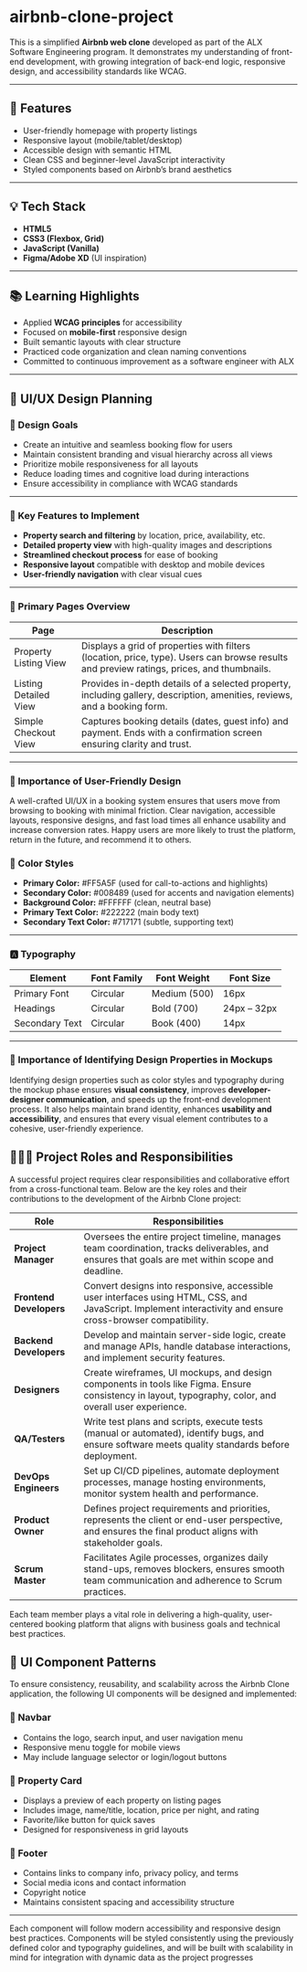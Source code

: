 # airbnb-clone-project

This is a simplified **Airbnb web clone** developed as part of the ALX Software Engineering program. It demonstrates my understanding of front-end development, with growing integration of back-end logic, responsive design, and accessibility standards like WCAG.

---

## 🚀 Features

- User-friendly homepage with property listings
- Responsive layout (mobile/tablet/desktop)
- Accessible design with semantic HTML
- Clean CSS and beginner-level JavaScript interactivity
- Styled components based on Airbnb’s brand aesthetics

---

## 💡 Tech Stack

- **HTML5**
- **CSS3 (Flexbox, Grid)**
- **JavaScript (Vanilla)**
- **Figma/Adobe XD** (UI inspiration)

---

## 📚 Learning Highlights

- Applied **WCAG principles** for accessibility
- Focused on **mobile-first** responsive design
- Built semantic layouts with clear structure
- Practiced code organization and clean naming conventions
- Committed to continuous improvement as a software engineer with ALX

---
## 🎨 UI/UX Design Planning

### 📌 Design Goals

- Create an intuitive and seamless booking flow for users
- Maintain consistent branding and visual hierarchy across all views
- Prioritize mobile responsiveness for all layouts
- Reduce loading times and cognitive load during interactions
- Ensure accessibility in compliance with WCAG standards

---

### 🌟 Key Features to Implement

- **Property search and filtering** by location, price, availability, etc.
- **Detailed property view** with high-quality images and descriptions
- **Streamlined checkout process** for ease of booking
- **Responsive layout** compatible with desktop and mobile devices
- **User-friendly navigation** with clear visual cues

---

### 📄 Primary Pages Overview

| **Page**                 | **Description**                                                                                                                                     |
|--------------------------|-----------------------------------------------------------------------------------------------------------------------------------------------------|
| Property Listing View    | Displays a grid of properties with filters (location, price, type). Users can browse results and preview ratings, prices, and thumbnails.         |
| Listing Detailed View    | Provides in-depth details of a selected property, including gallery, description, amenities, reviews, and a booking form.                         |
| Simple Checkout View     | Captures booking details (dates, guest info) and payment. Ends with a confirmation screen ensuring clarity and trust.                             |

---

### 🤝 Importance of User-Friendly Design

A well-crafted UI/UX in a booking system ensures that users move from browsing to booking with minimal friction. Clear navigation, accessible layouts, responsive designs, and fast load times all enhance usability and increase conversion rates. Happy users are more likely to trust the platform, return in the future, and recommend it to others.

### 🎨 Color Styles

- **Primary Color:** #FF5A5F (used for call-to-actions and highlights)
- **Secondary Color:** #008489 (used for accents and navigation elements)
- **Background Color:** #FFFFFF (clean, neutral base)
- **Primary Text Color:** #222222 (main body text)
- **Secondary Text Color:** #717171 (subtle, supporting text)

---

### 🅰️ Typography

| **Element**       | **Font Family** | **Font Weight** | **Font Size**   |
|------------------|------------------|------------------|------------------|
| Primary Font     | Circular         | Medium (500)     | 16px             |
| Headings         | Circular         | Bold (700)       | 24px – 32px      |
| Secondary Text   | Circular         | Book (400)       | 14px             |

---

### 🧠 Importance of Identifying Design Properties in Mockups

Identifying design properties such as color styles and typography during the mockup phase ensures **visual consistency**, improves **developer-designer communication**, and speeds up the front-end development process. It also helps maintain brand identity, enhances **usability and accessibility**, and ensures that every visual element contributes to a cohesive, user-friendly experience.

## 🧑🏽‍💼 Project Roles and Responsibilities

A successful project requires clear responsibilities and collaborative effort from a cross-functional team. Below are the key roles and their contributions to the development of the Airbnb Clone project:

| **Role**               | **Responsibilities**                                                                                                                                       |
|------------------------|------------------------------------------------------------------------------------------------------------------------------------------------------------|
| **Project Manager**    | Oversees the entire project timeline, manages team coordination, tracks deliverables, and ensures that goals are met within scope and deadline.             |
| **Frontend Developers**| Convert designs into responsive, accessible user interfaces using HTML, CSS, and JavaScript. Implement interactivity and ensure cross-browser compatibility. |
| **Backend Developers** | Develop and maintain server-side logic, create and manage APIs, handle database interactions, and implement security features.                             |
| **Designers**          | Create wireframes, UI mockups, and design components in tools like Figma. Ensure consistency in layout, typography, color, and overall user experience.     |
| **QA/Testers**         | Write test plans and scripts, execute tests (manual or automated), identify bugs, and ensure software meets quality standards before deployment.             |
| **DevOps Engineers**   | Set up CI/CD pipelines, automate deployment processes, manage hosting environments, monitor system health and performance.                                 |
| **Product Owner**      | Defines project requirements and priorities, represents the client or end-user perspective, and ensures the final product aligns with stakeholder goals.    |
| **Scrum Master**       | Facilitates Agile processes, organizes daily stand-ups, removes blockers, ensures smooth team communication and adherence to Scrum practices.               |

Each team member plays a vital role in delivering a high-quality, user-centered booking platform that aligns with business goals and technical best practices.

## 🧩 UI Component Patterns

To ensure consistency, reusability, and scalability across the Airbnb Clone application, the following UI components will be designed and implemented:

### 🔹 Navbar
- Contains the logo, search input, and user navigation menu
- Responsive menu toggle for mobile views
- May include language selector or login/logout buttons

### 🔹 Property Card
- Displays a preview of each property on listing pages
- Includes image, name/title, location, price per night, and rating
- Favorite/like button for quick saves
- Designed for responsiveness in grid layouts

### 🔹 Footer
- Contains links to company info, privacy policy, and terms
- Social media icons and contact information
- Copyright notice
- Maintains consistent spacing and accessibility structure

---

Each component will follow modern accessibility and responsive design best practices. Components will be styled consistently using the previously defined color and typography guidelines, and will be built with scalability in mind for integration with dynamic data as the project progresses




